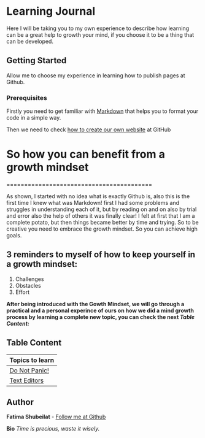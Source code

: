 # Learning Journal

Here I will be taking you to my own experience to describe how learning can be a great help to growth your mind, if you choose it to be a thing that can be developed.

## Getting Started

Allow me to choose my experience in learning how to publish pages at Github.


### Prerequisites 

Firstly you need to get familiar with [Markdown](https://help.github.com/en/articles/basic-writing-and-formatting-syntax) that helps you to format your code in a simple way.

Then we need to check [how to create our own website](https://guides.github.com/features/pages/) at GitHub


# So how you can benefit from a growth mindset
=========================================

As shown, I started with no idea what is exactly Github is, also this is the first time I knew what was Markdown! first I had some problems and struggles in understanding each of it, but by reading on and on also by trial and error also the help of others it was finally clear! I felt at first that I am a complete potato, but then things became better by time and trying.
So to be creative you need to embrace the growth mindset. So you can achieve high goals.

## 3 reminders to myself of how to keep yourself in a growth mindset:
  1. Challenges
  2. Obstacles
  3. Effort

**After being introduced with the Gowth Mindset, we will go through a practical and a personal experince of ours on how we did a mind growth process by learning a complete new topic, you can check the next *Table Content:***

## Table Content

| Topics to learn |
| ----------------   |
| [Do Not Panic!](https://fatfooot.github.io/Learning-Journal/do_not_panic)
| [Text Editors](https://fatfooot.github.io/Learning-Journal/texteditors)
  

## Author

**Fatima Shubeilat** - [Follow me at Github](https://github.com/fatfooot)

**Bio** *Time is precious, waste it wisely.*






